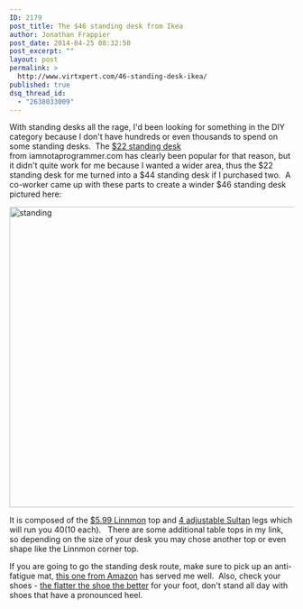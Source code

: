 ```yaml
---
ID: 2179
post_title: The $46 standing desk from Ikea
author: Jonathan Frappier
post_date: 2014-04-25 08:32:50
post_excerpt: ""
layout: post
permalink: >
  http://www.virtxpert.com/46-standing-desk-ikea/
published: true
dsq_thread_id:
  - "2638033009"
---
```

With standing desks all the rage, I'd been looking for something in the DIY category because I don't have hundreds or even thousands to spend on some standing desks.  The <a href="http://iamnotaprogrammer.com/Ikea-Standing-desk-for-22-dollars.html">$22 standing desk</a> from iamnotaprogrammer.com has clearly been popular for that reason, but it didn't quite work for me because I wanted a wider area, thus the $22 standing desk for me turned into a $44 standing desk if I purchased two.  A co-worker came up with these parts to create a winder $46 standing desk pictured here:

<a href="http://www.virtxpert.com/wp-content/uploads/2014/04/standing.jpg"><img class="aligncenter size-full wp-image-2180" src="http://www.virtxpert.com/wp-content/uploads/2014/04/standing.jpg" alt="standing" width="800" height="533" /></a>

It is composed of the <a href="http://www.ikea.com/us/en/catalog/categories/departments/workspaces/11844/" target="_blank">$5.99 Linnmon</a> top and <a href="http://www.ikea.com/us/en/catalog/products/45932080/" target="_blank">4 adjustable Sultan</a> legs which will run you $40 ($10 each).   There are some additional table tops in my link, so depending on the size of your desk you may chose another top or even shape like the Linnmon corner top.

If you are going to go the standing desk route, make sure to pick up an anti-fatigue mat, <a href="http://www.amazon.com/Millennium-Mat-24020302-Guardian-Anti-Fatigue/dp/B00HM0PYT8/ref=sr_1_3?s=kitchen&amp;ie=UTF8&amp;qid=1398431840&amp;sr=1-3&amp;keywords=anti+fatigue+mat" target="_blank">this one from Amazon</a> has served me well.  Also, check your shoes - <a href="http://wellnessmama.com/8264/healthy-shoes/" target="_blank">the flatter the shoe the better</a> for your foot, don't stand all day with shoes that have a pronounced heel.